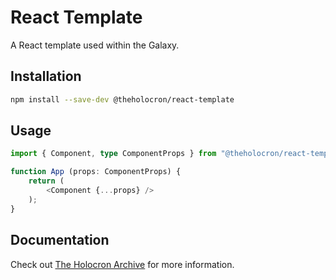 # React Template

A React template used within the Galaxy.

## Installation

```bash
npm install --save-dev @theholocron/react-template
```

## Usage

```typescript
import { Component, type ComponentProps } from "@theholocron/react-template";

function App (props: ComponentProps) {
	return (
		<Component {...props} />
	);
}
```

## Documentation

Check out [The Holocron Archive](https://docs.theholocron.dev/projects/react-template/) for more information.
